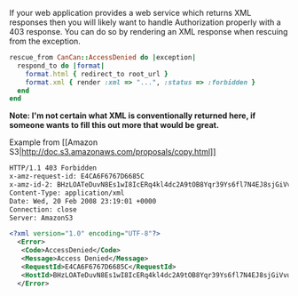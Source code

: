 If your web application provides a web service which returns XML responses then you will likely want to handle Authorization properly with a 403 response. You can do so by rendering an XML response when rescuing from the exception.

```ruby
rescue_from CanCan::AccessDenied do |exception|
  respond_to do |format|
    format.html { redirect_to root_url }
    format.xml { render :xml => "...", :status => :forbidden }
  end
end
```

**Note: I'm not certain what XML is conventionally returned here, if someone wants to fill this out more that would be great.**

Example from [[Amazon S3|http://doc.s3.amazonaws.com/proposals/copy.html]]

```xml
HTTP/1.1 403 Forbidden
x-amz-request-id: E4CA6F6767D6685C
x-amz-id-2: BHzLOATeDuvN8Es1wI8IcERq4kl4dc2A9tOB8Yqr39Ys6fl7N4EJ8sjGiVvu6wLP
Content-Type: application/xml
Date: Wed, 20 Feb 2008 23:19:01 +0000
Connection: close
Server: AmazonS3

<?xml version="1.0" encoding="UTF-8"?>
  <Error>
   <Code>AccessDenied</Code>
   <Message>Access Denied</Message>
   <RequestId>E4CA6F6767D6685C</RequestId>
   <HostId>BHzLOATeDuvN8Es1wI8IcERq4kl4dc2A9tOB8Yqr39Ys6fl7N4EJ8sjGiVvu6wLP</HostId>
  </Error>
```
